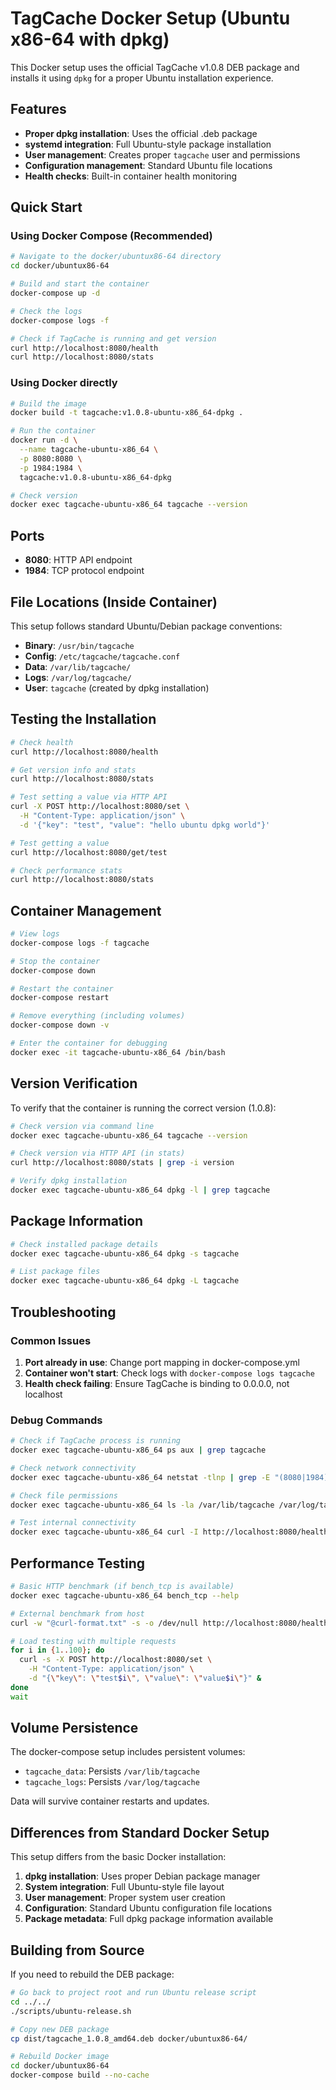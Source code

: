 # TagCache Docker Setup (Ubuntu x86-64 with dpkg)

This Docker setup uses the official TagCache v1.0.8 DEB package and installs it using `dpkg` for a proper Ubuntu installation experience.

## Features

- **Proper dpkg installation**: Uses the official .deb package
- **systemd integration**: Full Ubuntu-style package installation
- **User management**: Creates proper `tagcache` user and permissions
- **Configuration management**: Standard Ubuntu file locations
- **Health checks**: Built-in container health monitoring

## Quick Start

### Using Docker Compose (Recommended)

```bash
# Navigate to the docker/ubuntux86-64 directory
cd docker/ubuntux86-64

# Build and start the container
docker-compose up -d

# Check the logs
docker-compose logs -f

# Check if TagCache is running and get version
curl http://localhost:8080/health
curl http://localhost:8080/stats
```

### Using Docker directly

```bash
# Build the image
docker build -t tagcache:v1.0.8-ubuntu-x86_64-dpkg .

# Run the container
docker run -d \
  --name tagcache-ubuntu-x86_64 \
  -p 8080:8080 \
  -p 1984:1984 \
  tagcache:v1.0.8-ubuntu-x86_64-dpkg

# Check version
docker exec tagcache-ubuntu-x86_64 tagcache --version
```

## Ports

- **8080**: HTTP API endpoint
- **1984**: TCP protocol endpoint

## File Locations (Inside Container)

This setup follows standard Ubuntu/Debian package conventions:

- **Binary**: `/usr/bin/tagcache`
- **Config**: `/etc/tagcache/tagcache.conf`
- **Data**: `/var/lib/tagcache/`
- **Logs**: `/var/log/tagcache/`
- **User**: `tagcache` (created by dpkg installation)

## Testing the Installation

```bash
# Check health
curl http://localhost:8080/health

# Get version info and stats
curl http://localhost:8080/stats

# Test setting a value via HTTP API
curl -X POST http://localhost:8080/set \
  -H "Content-Type: application/json" \
  -d '{"key": "test", "value": "hello ubuntu dpkg world"}'

# Test getting a value
curl http://localhost:8080/get/test

# Check performance stats
curl http://localhost:8080/stats
```

## Container Management

```bash
# View logs
docker-compose logs -f tagcache

# Stop the container
docker-compose down

# Restart the container
docker-compose restart

# Remove everything (including volumes)
docker-compose down -v

# Enter the container for debugging
docker exec -it tagcache-ubuntu-x86_64 /bin/bash
```

## Version Verification

To verify that the container is running the correct version (1.0.8):

```bash
# Check version via command line
docker exec tagcache-ubuntu-x86_64 tagcache --version

# Check version via HTTP API (in stats)
curl http://localhost:8080/stats | grep -i version

# Verify dpkg installation
docker exec tagcache-ubuntu-x86_64 dpkg -l | grep tagcache
```

## Package Information

```bash
# Check installed package details
docker exec tagcache-ubuntu-x86_64 dpkg -s tagcache

# List package files
docker exec tagcache-ubuntu-x86_64 dpkg -L tagcache
```

## Troubleshooting

### Common Issues

1. **Port already in use**: Change port mapping in docker-compose.yml
2. **Container won't start**: Check logs with `docker-compose logs tagcache`
3. **Health check failing**: Ensure TagCache is binding to 0.0.0.0, not localhost

### Debug Commands

```bash
# Check if TagCache process is running
docker exec tagcache-ubuntu-x86_64 ps aux | grep tagcache

# Check network connectivity
docker exec tagcache-ubuntu-x86_64 netstat -tlnp | grep -E "(8080|1984)"

# Check file permissions
docker exec tagcache-ubuntu-x86_64 ls -la /var/lib/tagcache /var/log/tagcache

# Test internal connectivity
docker exec tagcache-ubuntu-x86_64 curl -I http://localhost:8080/health
```

## Performance Testing

```bash
# Basic HTTP benchmark (if bench_tcp is available)
docker exec tagcache-ubuntu-x86_64 bench_tcp --help

# External benchmark from host
curl -w "@curl-format.txt" -s -o /dev/null http://localhost:8080/health

# Load testing with multiple requests
for i in {1..100}; do 
  curl -s -X POST http://localhost:8080/set \
    -H "Content-Type: application/json" \
    -d "{\"key\": \"test$i\", \"value\": \"value$i\"}" &
done
wait
```

## Volume Persistence

The docker-compose setup includes persistent volumes:

- `tagcache_data`: Persists `/var/lib/tagcache`
- `tagcache_logs`: Persists `/var/log/tagcache`

Data will survive container restarts and updates.

## Differences from Standard Docker Setup

This setup differs from the basic Docker installation:

1. **dpkg installation**: Uses proper Debian package manager
2. **System integration**: Full Ubuntu-style file layout
3. **User management**: Proper system user creation
4. **Configuration**: Standard Ubuntu configuration file locations
5. **Package metadata**: Full dpkg package information available

## Building from Source

If you need to rebuild the DEB package:

```bash
# Go back to project root and run Ubuntu release script
cd ../../
./scripts/ubuntu-release.sh

# Copy new DEB package
cp dist/tagcache_1.0.8_amd64.deb docker/ubuntux86-64/

# Rebuild Docker image
cd docker/ubuntux86-64
docker-compose build --no-cache
```
